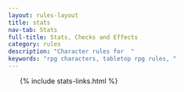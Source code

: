 ```yaml
---
layout: rules-layout
title: stats
nav-tab: Stats
full-title: Stats, Checks and Effects
category: rules
description: "Character rules for  "
keywords: "rpg characters, tabletop rpg rules, "
---
```


<ol>
  {% include stats-links.html %}
</ol>